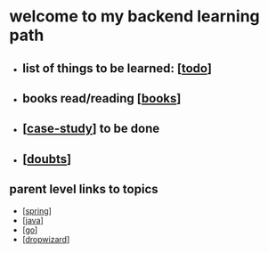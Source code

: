 # welcome to my backend learning path

- ## list of things to be learned: [[todo]]
- ## books read/reading [[books]]
- ## [[case-study]] to be done
- ## [[doubts]]

## parent level links to topics

- [[spring]]
- [[java]]
- [[go]]
- [[dropwizard]]

[//begin]: # "Autogenerated link references for markdown compatibility"
[todo]: todo.md "todo"
[books]: books.md "books"
[case-study]: case-study.md "case-study"
[doubts]: doubts.md "doubts"
[spring]: spring.md "spring"
[java]: java.md "java"
[go]: go.md "go"
[dropwizard]: dropwizard.md "dropwizard"
[//end]: # "Autogenerated link references"
